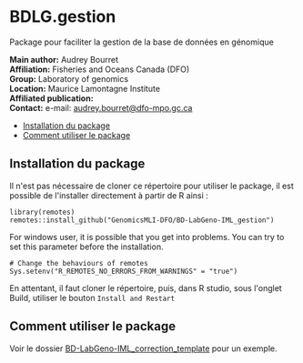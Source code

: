 # BDLG.gestion
Package pour faciliter la gestion de la base de données en génomique

__Main author:__  Audrey Bourret  
__Affiliation:__  Fisheries and Oceans Canada (DFO)   
__Group:__        Laboratory of genomics   
__Location:__     Maurice Lamontagne Institute  
__Affiliated publication:__  
__Contact:__      e-mail: audrey.bourret@dfo-mpo.gc.ca

- [Installation du package](#installation-du-package)
- [Comment utiliser le package](#comment-utiliser-le-package)

## Installation du package

Il n'est pas nécessaire de cloner ce répertoire pour utiliser le package, il est possible de l'installer directement à partir de R ainsi :

```{r}
library(remotes)
remotes::install_github("GenomicsMLI-DFO/BD-LabGeno-IML_gestion")
```

For windows user, it is possible that you get into problems. You can try to set this parameter before the installation.

```{r}
# Change the behaviours of remotes
Sys.setenv("R_REMOTES_NO_ERRORS_FROM_WARNINGS" = "true")
```

En attentant, il faut cloner le répertoire, puis, dans R studio, sous l'onglet Build, utiliser le bouton `Install and Restart`

## Comment utiliser le package 

Voir le dossier [BD-LabGeno-IML_correction_template](https://github.com/GenomicsMLI-DFO/BD-LabGeno-IML_correction_template) pour un exemple.
